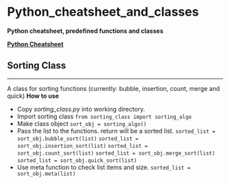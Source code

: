# **Python_cheatsheet_and_classes**
**Python cheatsheet, predefined functions and classes**

[**Python Cheatsheet**](https://perso.limsi.fr/pointal/_media/python:cours:mementopython3-english.pdf)

## Sorting Class
---
A class for sorting functions (currently: bubble, insertion, count, merge and quick) 
**How to use**
* Copy *sorting_class.py* into working directory.
* Import sorting class
```from sorting_class import sorting_algo ```
* Make class object
```sort_obj = sorting_algo()```
* Pass the list to the functions. return will be a sorted list.
```sorted_list = sort_obj.bubble_sort(list)```
```sorted_list = sort_obj.insertion_sort(list)```
```sorted_list = sort_obj.count_sort(list)```
```sorted_list = sort_obj.merge_sort(list)```
```sorted_list = sort_obj.quick_sort(list)```
* Use meta function to check list items and size.
```sorted_list = sort_obj.meta(list)```